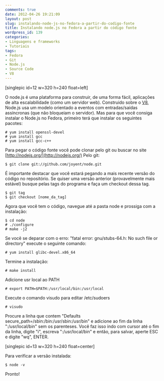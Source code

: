 ```yaml
---
comments: true
date: 2012-04-26 19:21:09
layout: post
slug: instalando-node-js-no-fedora-a-partir-do-codigo-fonte
title: Instalando node.js no Fedora a partir do código fonte
wordpress_id: 139
categories:
- Linguagens e frameworks
- Tutoriais
tags:
- Fedora
- Git
- Node.js
- Source Code
- V8
---
```


[singlepic id=12 w=320 h=240 float=left]

O node.js é uma plataforma para construir, de uma forma fácil, aplicações de alta escalabilidade (como um servidor web). Construido sobre o [V8](http://pt.wikipedia.org/wiki/V8_%28JavaScript%29), Node.js usa um modelo orientado a eventos com entradas/saídas assíncronas (que não bloqueiam o servidor). Mas para que você consiga instalar o Node.js no Fedora, primeiro terá que instalar os seguintes pacotes:

    
    # yum install openssl-devel
    # yum install gcc
    # yum install gcc-c++


Para pegar o código fonte você pode clonar pelo git ou buscar no site [http://nodejs.org/](http://nodejs.org/)
Pelo git:

    
    $ git clone git://github.com/joyent/node.git


É importante destacar que você estará pegando a mais recente versão do código no repositório. Se quiser uma versão anterior (provavelmente mais estável) busque pelas tags do programa e faça um checkout dessa tag.

    
    $ git tag
    $ git checkout [nome_da_tag]


Agora que você tem o código, navegue até a pasta node e prossiga com a instalação:

    
    $ cd node
    # ./configure
    # make -j2


Se você se deparar com o erro: "fatal error: gnu/stubs-64.h: No such file or directory" execute o seguinte comando:

    
    # yum install glibc-devel.x86_64


Termine a instalação:

    
    # make install


Adicione usr local ao PATH

    
    # export PATH=$PATH:/usr/local/bin:/usr/local


Execute o comando visudo para editar /etc/sudoers

    
    # visudo


Procure a linha que contem "Defaults secure_path=/sbin:/bin:/usr/sbin:/usr/bin" e adicione ao fim da linha ":/usr/local/bin" sem os parenteses. Você faz isso indo com cursor até o fim da linha, digite "i", escreva ":/usr/local/bin" e então, para salvar, aperte ESC e digite "wq", ENTER.

[singlepic id=13 w=320 h=240 float=center]

Para verificar a versão instalada:

    
    $ node -v


Pronto!

